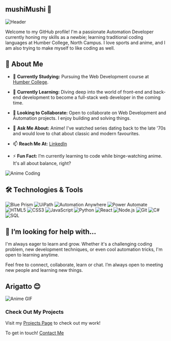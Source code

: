 ## mushiMushi 👋

![Header](https://media1.tenor.com/m/aET-iakaCDMAAAAC/great-teacher-onizuka-gto.gif)

Welcome to my GitHub profile! I'm a passionate Automation Developer currently honing my skills as a newbie; learning traditional coding languages at Humber College, North Campus. I love sports and anime, and I am also trying to make myself to like coding as well.

## 🚀 About Me

- 🔭 **Currently Studying:** Pursuing the Web Development course at [Humber College](https://www.humber.ca/).
- 🌱 **Currently Learning:** Diving deep into the world of front-end and back-end development to become a full-stack web developer in the coming time.
- 👯 **Looking to Collaborate:** Open to collaborate on Web Development and Automation projects. I enjoy building and solving things.
- 💬 **Ask Me About:** Anime! I've watched series dating back to the late '70s and would love to chat about classic and modern favourites.
- 📫 **Reach Me At:** [LinkedIn](https://www.linkedin.com/in/sumit-singh-a9932012a/)

- ⚡ **Fun Fact:** I’m currently learning to code while binge-watching anime. It's all about balance, right?


![Anime Coding](https://media.giphy.com/media/Ll22OhMLAlVDb8UQWe/giphy.gif)

## 🛠️ Technologies & Tools

![Blue Prism](https://img.shields.io/badge/-Blue%20Prism-001eff?style=flat-square&logo=blue-prism&logoColor=white)
![UiPath](https://img.shields.io/badge/-UiPath-f40c06?style=flat-square&logo=uipath&logoColor=white)
![Automation Anywhere](https://img.shields.io/badge/-Automation%20Anywhere-f79d31?style=flat-square&logo=automation-anywhere&logoColor=black)
![Power Automate](https://img.shields.io/badge/-Power%20Automate-0078d4?style=flat-square&logo=power-automate&logoColor=white)
![HTML5](https://img.shields.io/badge/-HTML5-E34F26?style=flat-square&logo=html5&logoColor=white)
![CSS3](https://img.shields.io/badge/-CSS3-1572B6?style=flat-square&logo=css3)
![JavaScript](https://img.shields.io/badge/-JavaScript-F7DF1E?style=flat-square&logo=javascript&logoColor=black)
![Python](https://img.shields.io/badge/-Python-3776AB?style=flat-square&logo=python&logoColor=white)
![React](https://img.shields.io/badge/-React-61DAFB?style=flat-square&logo=react&logoColor=black)
![Node.js](https://img.shields.io/badge/-Node.js-339933?style=flat-square&logo=node.js&logoColor=white)
![Git](https://img.shields.io/badge/-Git-F05032?style=flat-square&logo=git&logoColor=white)
![C#](https://img.shields.io/badge/-C%23-239120?style=flat-square&logo=c-sharp&logoColor=white)
![SQL](https://img.shields.io/badge/-SQL-CC2927?style=flat-square&logo=microsoft-sql-server&logoColor=white)


## 🤔 I’m looking for help with...

I'm always eager to learn and grow. Whether it's a challenging coding problem, new development techniques, or even cool automation tricks, I'm open to learning anytime.

Feel free to connect, collaborate, learn or chat. I’m always open to meeting new people and learning new things. 
## Arigatto 😊

![Anime GIF](https://i.pinimg.com/originals/2d/2d/81/2d2d81b7042e6f915ba384816de20acd.gif)

### Check Out My Projects
Visit my [Projects Page](projects.md) to check out my work!

To get in touch! [Contact Me](contacts.md)
